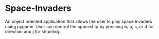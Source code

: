 # Space-Invaders

An object oriented application that allows the user to play space invaders using pygame. User can control the spaceship by pressing w, a, s, or d for direction and j for shooting.
